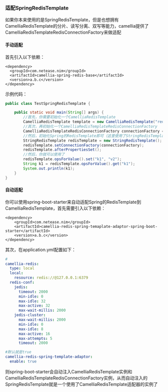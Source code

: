 
### 适配SpringRedisTemplate
如果你本来使用的是SpringRedisTemplate，但是也想拥有CamelliaRedisTemplate的分片、读写分离、双写等能力，camellia提供了CamelliaRedisTemplateRedisConnectionFactory来做适配

#### 手动适配
首先引入以下依赖：  
```
<dependency>
  <groupId>com.netease.nim</groupId>
  <artifactId>camellia-spring-redis-base</artifactId>
  <version>a.b.c</version>
</dependency>
```

示例代码：  
```java
public class TestSpringRedisTemplate {

    public static void main(String[] args) {
        //首先，你需要初始化一个CamelliaRedisTemplate
        CamelliaRedisTemplate template = new CamelliaRedisTemplate("redis://@127.0.0.1:6379");
        //其次，再初始化一个CamelliaRedisTemplateRedisConnectionFactory
        CamelliaRedisTemplateRedisConnectionFactory connectionFactory = new CamelliaRedisTemplateRedisConnectionFactory(template);
        //然后，初始化Spring的RedisTemplate即可（这里使用了StringRedisTemplate），大部分情况下，spring会自动帮你装配好了
        StringRedisTemplate redisTemplate = new StringRedisTemplate();
        redisTemplate.setConnectionFactory(connectionFactory);
        redisTemplate.afterPropertiesSet();
        //然后，你就可以使用了
        redisTemplate.opsForValue().set("k1", "v2");
        String k1 = redisTemplate.opsForValue().get("k1");
        System.out.println(k1);
    }
}
```

#### 自动适配
你可以使用spring-boot-starter来自动适配Spring的RedisTemplate到CamelliaRedisTemplate，首先需要引入以下依赖：

```
<dependency>
    <groupId>com.netease.nim</groupId>
    <artifactId>camellia-redis-spring-temaplate-adaptor-spring-boot-starter</artifactId>
    <version>a.b.c</version>
</dependency>
```

其次，在application.yml配置如下：

```yaml
#
camellia-redis:
  type: local
  local:
    resource: redis://@127.0.0.1:6379
  redis-conf:
    jedis:
      timeout: 2000
      min-idle: 0
      max-idle: 32
      max-active: 32
      max-wait-millis: 2000
    jedis-cluster:
      max-wait-millis: 2000
      min-idle: 0
      max-idle: 8
      max-active: 16
      max-attempts: 5
      timeout: 2000

#默认就是true
camellia-redis-spring-template-adaptor:
  enable: true
```

则spring-boot-starter会自动注入CamelliaRedisTemplate实例和CamelliaRedisTemplateRedisConnectionFactory实例，从而自动注入的SpringRedisTemplate就是一个使用了CamelliaRedisTemplate适配器的实例了  
